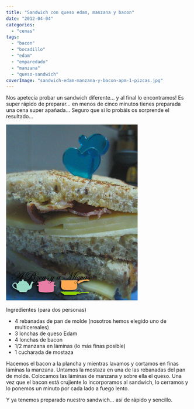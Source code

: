 ```yaml
---
title: "Sandwich con queso edam, manzana y bacon"
date: "2012-04-04"
categories: 
  - "cenas"
tags: 
  - "bacon"
  - "bocadillo"
  - "edam"
  - "emparedado"
  - "manzana"
  - "queso-sandwich"
coverImage: "sandwich-edam-manzana-y-bacon-apm-1-pizcas.jpg"
---
```


Nos apetecía probar un sandwich diferente... y al final lo encontramos! Es super rápido de preparar... en menos de cinco minutos tienes preparada una cena super apañada... Seguro que si lo probáis os sorprende el resultado...

![](images/sandwich-edam-manzana-y-bacon-apm-1-pizcas.jpg "sandwich edam, manzana y bacon apm (1) (pizcas)")

Ingredientes (para dos personas)

- 4 rebanadas de pan de molde (nosotros hemos elegido uno de multicereales)
- 3 lonchas de queso Edam
- 4 lonchas de bacon
- 1/2 manzana en láminas (lo más finas posible)
- 1 cucharada de mostaza

Hacemos el bacon a la plancha y mientras lavamos y cortamos en finas láminas la manzana. Untamos la mostaza en una de las rebanadas del pan de molde. Colocamos las láminas de manzana y sobre ella el queso. Una vez que el bacon está crujiente lo incorporamos al sandwich, lo cerramos y lo ponemos un minuto por cada lado a fuego lento.

Y ya tenemos preparado nuestro sandwich... así de rápido y sencillo.
